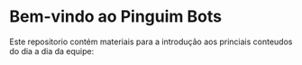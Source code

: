 # Bem-vindo ao Pinguim Bots

Este repositorio contém materiais para a introdução aos princiais conteudos do dia a dia da equipe:

